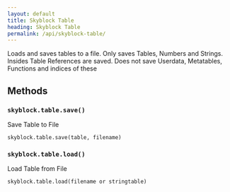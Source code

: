 ```yaml
---
layout: default
title: Skyblock Table
heading: Skyblock Table
permalink: /api/skyblock-table/
---
```


Loads and saves tables to a file.  Only saves Tables, Numbers and Strings. Insides Table References are saved.  Does not save Userdata, Metatables, Functions and indices of these

## Methods

### `skyblock.table.save()`

Save Table to File

```
skyblock.table.save(table, filename)
```

### `skyblock.table.load()`

Load Table from File

```
skyblock.table.load(filename or stringtable)
```
